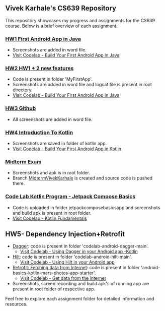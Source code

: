 ## Vivek Karhale's CS639 Repository

This repository showcases my progress and assignments for the CS639 course. Below is a brief overview of each assignment:

### [HW1 First Android App in Java](HW1MyFirstApp)

- Screenshots are added in word file.
- [Visit Codelab - Build Your First Android App in Java](https://developer.android.com/codelabs/build-your-first-android-app#0)

### [HW2 HW1 + 2 new features](MyFirstApp)

- Code is present in folder 'MyFirstApp'.
- Screenshots are added in word file and logcat file is present in root directory.
- [Visit Codelab - Build Your First Android App in Java](https://developer.android.com/codelabs/build-your-first-android-app#0)

### [HW3 Github](https://github.com/Kvivek2109/cs639/blob/main/HW3%20-%20Github.docx)

- All screenshots are added in word file.

### [HW4 Introduction To Kotlin](HW4MyKotlinApp)

- Screenshots are saved in folder of kotlin app.
- [Visit Codelab - Build Your First Android App in Kotlin](https://developer.android.com/codelabs/build-your-first-android-app-kotlin#0)

### [Midterm Exam](MyMidtermApp)

- Screenshots and apk is in root folder.
- Branch [MidtermVivekKarhale](https://github.com/Kvivek2109/cs639/tree/MidtermVivekKarhale/MyMidtermApp) is created and source code is pushed there.

### [Code Lab Kotlin Program - Jetpack Compose Basics](jetpackcomposebasicsapp)

- Code is uploaded in folder jetpackcomposebasicsapp and screenshots and build apk is present in root folder.
- [Visit Codelab - Kotlin Fundamentals](https://developer.android.com/codelabs/basic-android-kotlin-compose-kotlin-fundamentals-practice-problems?hl=en#0)

## HW5- Dependency Injection+Retrofit

- [Dagger](codelab-android-dagger-main): code is present in folder 'codelab-android-dagger-main'.
  - [Visit Codelab - Using Dagger in your Android app -Kotlin](https://developer.android.com/codelabs/android-dagger#0)
- [Hilt](codelab-android-hilt-main): code is present in folder 'codelab-android-hilt-main'.
  - [Visit Codelab - Using Hilt in your Android app](https://developer.android.com/codelabs/android-hilt#0)
- [Retrofit: Fetching data from Internet](android-basics-kotlin-mars-photos-app-starter): code is present in folder 'android-basics-kotlin-mars-photos-app-starter'.
  - [Visit Codelab - Get data from the internet](https://developer.android.com/codelabs/basic-android-kotlin-training-getting-data-internet#0)
- Screenshots, screen recording and build apk's of running app are present in root folder of respective app.

Feel free to explore each assignment folder for detailed information and resources.

